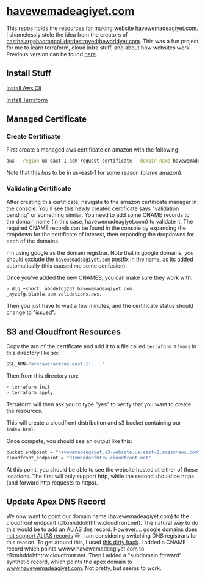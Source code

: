 # [havewemadeagiyet.com](havewemadeagiyet.com)
This repos holds the resources for making website [havewemadeagiyet.com](havewemadeagiyet.com). I shamelessly stole the idea from the creators of [hasthelargehadroncolliderdestroyedtheworldyet.com](havewemadeagiyet.com).
This was a fun project for me to learn terraform, cloud infra stuff, and about how websites work.
Previous version can be found [here](https://github.com/henighan/havewemadeagiyet).

## Install Stuff
[Install Aws Cli](https://docs.aws.amazon.com/cli/latest/userguide/cli-chap-install.html)

[Install Terraform](https://learn.hashicorp.com/tutorials/terraform/install-cli)


## Managed Certificate
### Create Certificate
First create a managed aws certificate on amazon with the following:
```bash
aws --region us-east-1 acm request-certificate --domain-name havewemadeagiyet.com --validation-method DNS --subject-alternative-names www.havewemadeagiyet.com test.havewemadeagiyet.com
```
Note that this _has_ to be in us-east-1 for some reason (blame amazon).

### Validating Certificate
After creating this certificate, navigate to the amazon certificate manager in the console. You'll see this newly created certificate says "validation pending" or something similar. You need to add some CNAME records to the domain name (in this case, havewemadeagiyet.com) to validate it. The required CNAME records can be found in the console by expanding the dropdown for the certificate of interest, then expanding the dropdowns for each of the domains.

I'm using google as the domain registrar. Note that in google domains, you should exclude the `havewemadeagiyet.com` postfix in the name, as its added automatically (this caused me some confusion).

Once you've added the new CNAMES, you can make sure they work with:
```bash
> dig +short _abcdefg1232.havewemadeagiyet.com.
_xyzefg.blabla.acm-validations.aws.
```

Then you just have to wait a few minutes, and the certificate status should change to "issued".

## S3 and Cloudfront Resources
Copy the arn of the certificate and add it to a file called `terraform.tfvars` in this directory like so:
```terraform
SSL_ARN="arn:aws:acm:us-east-1:...."
```

Then from this directory run:
```bash
> terraform init
> terraform apply
```

Terraform will then ask you to type "yes" to verify that you want to create the resources.

This will create a cloudfront distribution and s3 bucket containing our `index.html`.

Once compete, you should see an output like this:
```bash
bucket_endpoint = "havewemadeagiyet.s3-website.us-east-2.amazonaws.com"
cloudfront_endpoint = "d1xmhddohfhtrw.cloudfront.net"
```

At this point, you should be able to see the website hosted at either of these locations. The first will only support http, while the second should be https (and forward http requests to https).


## Update Apex DNS Record
We now want to point our domain name (havewemadeagiyet.com) to the cloudfront endpoint (d1xmhddohfhtrw.cloudfront.net). The natural way to do this would be to add an ALIAS dns record.
However.... google domains [does not support ALIAS records](https://serverfault.com/questions/617248/does-google-domains-support-cname-like-functionality-at-the-zone-apex) 😢. I am considering switching DNS registrars for this reason.
To get around this, I used [this dirty hack](https://serverfault.com/a/714357). I added a CNAME record which points wwww.havewemadeagiyet.com to d1xmhddohfhtrw.cloudfront.net. Then I added a "subdomain forward" synthetic record, which points the apex domain to www.havewemadeagiyet.com.
Not pretty, but seems to work.
